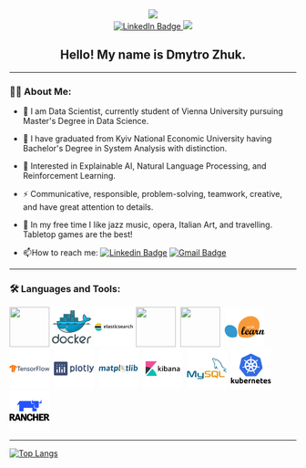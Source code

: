 <div align="center">
  <img src="https://imageio.forbes.com/specials-images/imageserve/663b14f330ff2232e88dd9f3/The-Important-Difference-Between-Generative-AI-And-AGI/960x0.jpg?format=jpg&width=960" width = "600"/>
  
  <div id="badges">
  <a href="https://www.linkedin.com/in/dmytro-zhuk/">
    <img src="https://img.shields.io/badge/LinkedIn-blue?style=for-the-badge&logo=linkedin&logoColor=white" alt="LinkedIn Badge"/>
  </a>
  <a href="mailto:dmytrozhuk9@gmail.com">
    <img src="https://img.shields.io/badge/Gmail-D14836?style=for-the-badge&logo=gmail&logoColor=white"/>
  </a>
</div>

<h2>
  Hello! My name is Dmytro Zhuk.
</h2>
  
</div>

---

### :man_technologist: About Me:

- 👋 I am Data Scientist, currently student of Vienna University pursuing Master's Degree in Data Science. 

- :telescope: I have graduated from Kyiv National Economic University having Bachelor's Degree in System Analysis with distinction.

- :seedling: Interested in Explainable AI, Natural Language Processing, and Reinforcement Learning.

- :zap: Communicative, responsible, problem-solving, teamwork, creative, and have great attention to details. 

- 💞️ In my free time I like jazz music, opera, Italian Art, and travelling. Tabletop games are the best! 

- :mailbox:How to reach me: [![Linkedin Badge](https://img.shields.io/badge/-DZhuk-blue?style=flat&logo=Linkedin&logoColor=white)](https://www.linkedin.com/in/dmytro-zhuk/)  [![Gmail Badge](https://img.shields.io/badge/-DZhuk-D14836?style=flat&logo=gmail&logoColor=white)](mailto:dmytrozhuk9@gmail.com)



---

### :hammer_and_wrench: Languages and Tools:

<div>
  <img src="https://cdn.jsdelivr.net/gh/devicons/devicon/icons/python/python-original-wordmark.svg"  width="70" height="70"/>
  <img src="https://github.com/devicons/devicon/blob/v2.16.0/icons/docker/docker-original-wordmark.svg"  width="70" height="70"/>
  <img src="https://github.com/devicons/devicon/blob/v2.16.0/icons/elasticsearch/elasticsearch-original-wordmark.svg"  width="70" height="70"/>
  <img src="https://cdn.jsdelivr.net/gh/devicons/devicon/icons/pandas/pandas-original-wordmark.svg" width="70" height="70"/>&nbsp;
  <img src="https://cdn.jsdelivr.net/gh/devicons/devicon/icons/numpy/numpy-original-wordmark.svg" width="70" height="70"/>&nbsp;
  <img src="https://github.com/devicons/devicon/blob/v2.16.0/icons/scikitlearn/scikitlearn-original.svg" width="70" height="70"/>&nbsp;
  <img src="https://github.com/devicons/devicon/blob/v2.16.0/icons/tensorflow/tensorflow-original-wordmark.svg" width="70" height="70"/>&nbsp;
  <img src="https://github.com/devicons/devicon/blob/v2.16.0/icons/plotly/plotly-original-wordmark.svg" width="70" height="70"/>&nbsp;
  <img src="https://github.com/devicons/devicon/blob/v2.16.0/icons/matplotlib/matplotlib-original-wordmark.svg" width="70" height="70"/>&nbsp;
  <img src="https://github.com/devicons/devicon/blob/v2.16.0/icons/kibana/kibana-original-wordmark.svg" width="70" height="70"/>&nbsp;
  <img src="https://github.com/devicons/devicon/blob/v2.16.0/icons/mysql/mysql-original-wordmark.svg" width="70" height="70"/>&nbsp;
  <img src="https://github.com/devicons/devicon/blob/v2.16.0/icons/kubernetes/kubernetes-original-wordmark.svg" width="70" height="70"/>&nbsp;
  <img src="https://github.com/devicons/devicon/blob/v2.16.0/icons/rancher/rancher-original-wordmark.svg" width="70" height="70"/>&nbsp;         
  
</div>

---

[![Top Langs](https://github-readme-stats.vercel.app/api/top-langs/?username=DmytroZH123&layout=compact&theme=vision-friendly-light)](https://github.com/anuraghazra/github-readme-stats)


<!---
DmytroZH123/DmytroZH123 is a ✨ special ✨ repository because its `README.md` (this file) appears on your GitHub profile.
You can click the Preview link to take a look at your changes.

<img src="https://www.edureka.co/blog/wp-content/uploads/2018/08/Insurance-Leadspace-Aniamted.gif" width="300"/>

<img src="https://media.giphy.com/media/hvRJCLFzcasrR4ia7z/giphy.gif" width="30px"/>
https://media.giphy.com/media/M9gbBd9nbDrOTu1Mqx/giphy.gif
<img src="https://www.aalpha.net/wp-content/uploads/2019/10/data-science-giphy.gif" width="280" align="right"/>

--->
